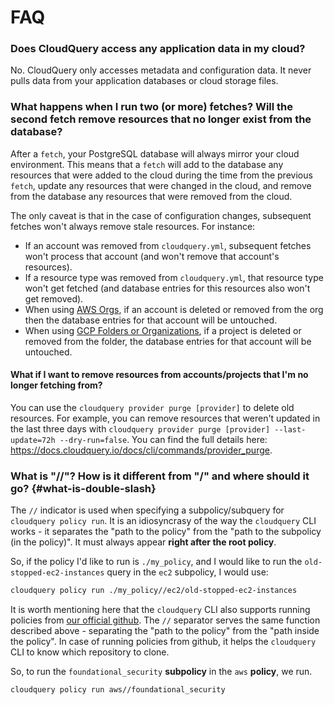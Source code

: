 # FAQ

### Does CloudQuery access any application data in my cloud?

No. CloudQuery only accesses metadata and configuration data. It never pulls data from your application databases or cloud storage files.

### What happens when I run two (or more) fetches? Will the second fetch remove resources that no longer exist from the database?

After a `fetch`, your PostgreSQL database will always mirror your cloud environment. This means that a `fetch` will add to the database
any resources that were added to the cloud during the time from the previous `fetch`, update any resources that were changed in the cloud,
and remove from the database any resources that were removed from the cloud.

The only caveat is that in the case of configuration changes, subsequent fetches won't always remove stale resources. For instance:
- If an account was removed from `cloudquery.yml`, subsequent fetches won't process that account (and won't remove that account's resources).
- If a resource type was removed from `cloudquery.yml`, that resource type won't get fetched (and database entries for this resources also won't get removed).
- When using [AWS Orgs](https://hub.cloudquery.io/providers/cloudquery/aws/latest#aws-organizations), if an account is deleted or removed from the org then the database entries for that account will be untouched.
- When using [GCP Folders or Organizations](https://hub.cloudquery.io/providers/cloudquery/gcp/latest#configuration), if a project is deleted or removed from the folder, the database entries for that account will be untouched.

#### What if I want to remove resources from accounts/projects that I'm no longer fetching from?

You can use the `cloudquery provider purge [provider]` to delete old resources. For example, you can remove
resources that weren't updated in the last three days with `cloudquery provider purge [provider] --last-update=72h --dry-run=false`.
You can find the full details here: https://docs.cloudquery.io/docs/cli/commands/provider_purge.

### What is "//"? How is it different from "/" and where should it go? {#what-is-double-slash}

The `//` indicator is used when specifying a subpolicy/subquery for `cloudquery policy run`. It is an idiosyncrasy of the way the `cloudquery` CLI works - it separates the "path to the policy" from the "path to the subpolicy (in the policy)". It must always appear **right after the root policy**.

So, if the policy I'd like to run is `./my_policy`, and I would like
to run the `old-stopped-ec2-instances` query in the `ec2` subpolicy, I would use:

```bash
cloudquery policy run ./my_policy//ec2/old-stopped-ec2-instances
```

It is worth mentioning here that the `cloudquery` CLI also supports running policies from
[our official github](https://github.com/cloudquery-policies). The `//` separator serves the same function
described above - separating the "path to the policy" from the "path inside the policy". In case of running
policies from github, it helps the `cloudquery` CLI to know which repository to clone.

So, to run the `foundational_security` **subpolicy** in the `aws` **policy**, we run.

```bash
cloudquery policy run aws//foundational_security
```
